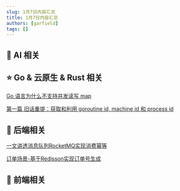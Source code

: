 ```yaml
---
slug: 1月7日内容汇总
title: 1月7日内容汇总
authors: [garfield]
tags: []
---
```


## 🌟 AI 相关



## ⭐️ Go & 云原生 & Rust 相关

[Go 语言为什么不支持并发读写 map](https://mp.weixin.qq.com/s/n6K6tbDRdS5c0hMtmHxdFg)

[第一篇 旧话重提：获取和利用 goroutine id, machine id 和 process id](https://mp.weixin.qq.com/s/dePs661VzQf_yi2aHsydIA)

## 📒 后端相关

[一文讲透消息队列RocketMQ实现消费幂等](https://juejin.cn/post/7313242116771627034)

[订单场景-基于Redisson实现订单号生成](https://juejin.cn/post/7307467803975843891)

## 📒 前端相关


